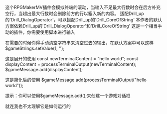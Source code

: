这个RPGMakerMV插件会模拟终端的滚动，当输入不足最大行数时会在后方补充空行，当超出最大行数时会删除前方的行以塞入新的内容。
适配Drill_up的'Drill_DialogOperator'，可以搭配Drill_up的'Drill_CoreOfString'
本作者的默认方案依赖Drill_up的'Drill_DialogOperator'和'Drill_CoreOfString'
这是一个相当手动的插件，你需要使用脚本进行输入

在需要的时候你得手动清空字符串来清空过去的输出，在默认方案中可以这样
$gameStrings.setValue(1, '');

这是展开的使用
const newTerminalContent = "hello world";
const displayContent = processTerminalOutput(newTerminalContent);
$gameMessage.add(displayContent);

这是简化后的使用
$gameMessage.add(processTerminalOutput("hello world"));

提示：你可以使用$gameMessage.add();来创建一个游戏对话框

就连我也不太理解它是如何运行的
